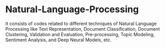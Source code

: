 # Natural-Language-Processing
It consists of codes related to different techniques of Natural Language Processing like Text Representation, Document Classification, Document Clustering, Validation and Evaluation, Pre-processing, Topic Modeling, Sentiment Analysis, and Deep Neural Models, etc. 
